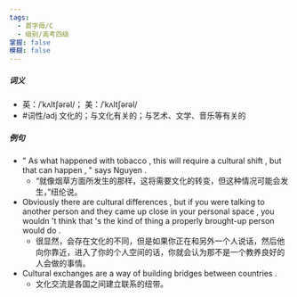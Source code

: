 ```yaml
---
tags:
  - 首字母/C
  - 级别/高考四级
掌握: false
模糊: false
---
```

##### 词义
- 英：/ˈkʌltʃərəl/； 美：/ˈkʌltʃərəl/
- #词性/adj  文化的；与文化有关的；与艺术、文学、音乐等有关的
##### 例句
- " As what happened with tobacco , this will require a cultural shift , but that can happen , " says Nguyen .
	- “就像烟草方面所发生的那样，这将需要文化的转变，但这种情况可能会发生，”纽伦说。
- Obviously there are cultural differences , but if you were talking to another person and they came up close in your personal space , you wouldn 't think that 's the kind of thing a properly brought-up person would do .
	- 很显然，会存在文化的不同，但是如果你正在和另外一个人说话，然后他向你靠近，进入了你的个人空间的话，你就会认为那不是一个教养良好的人会做的事情。
- Cultural exchanges are a way of building bridges between countries .
	- 文化交流是各国之间建立联系的纽带。
